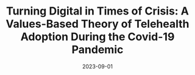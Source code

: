 ---
title: "Turning Digital in Times of Crisis: A Values-Based Theory of Telehealth Adoption During the Covid-19 Pandemic"
collection: publications
permalink: /publications/2023-Bernardi-IM
date: 2023-09-01
venue: 'Information & Management'
paperurl: '/files/PDF/2023-Bernardi-IM.pdf'
link: 'https://doi.org/10.1016/j.im.2023.103835'
citation: 'Bernardi, Roberta (2023). &quot;Turning Digital in Times of Crisis: A Values-Based Theory of Telehealth Adoption During the Covid-19 Pandemic.&quot; <i>Information & Management</i>. 60(6), 103835. https://doi.org/10.1016/j.im.2023.103835'
---